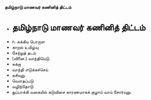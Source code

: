 **தமிழ்நாடு மாணவர் கணினித் திட்டம்**
- # தமிழ்நாடு மாணவர் கணினித் திட்டம்
- n. கக்கிய பொருள
- காறல் உமிழ்வு
- சேற்றுத் தடம்
- (வினை.) வாந்தியெடு
- கக்கு
- வாந்தி எடுக்கச்செய்
- கசிவுறு
- வௌதப்படு
- வழிந்தோடு
- துப்பாக்கி வகையில் கடுவிசை காரணமாகக் குழாய் வாய் சோர்வுறு.

